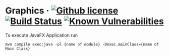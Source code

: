 # Graphics &middot; [![Github license](https://img.shields.io/badge/license-Apache%202.0-purple.svg)](https://opensource.org/licenses/Apache-2.0) [![Build Status](https://travis-ci.org/Blahodatny/Graphics.svg?branch=master)](https://travis-ci.org/Blahodatny/Graphics) [![Known Vulnerabilities](https://snyk.io/test/github/Blahodatny/Graphics/badge.svg?targetFile=pom.xml)](https://snyk.io/test/github/Blahodatny/Graphics?targetFile=pom.xml)

To execute JavaFX Application run 
``````
mvn compile exec:java -pl {name of module} -Dexec.mainClass={name of Main Class}